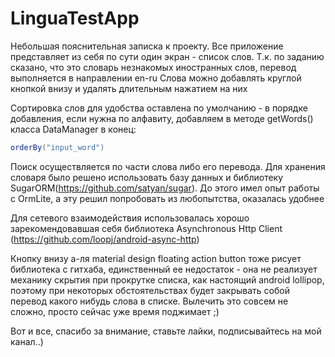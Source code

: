 # LinguaTestApp

Небольшая пояснительная записка к проекту.
Все приложение представляет из себя по сути один экран - список слов.
Т.к. по заданию сказано, что это словарь незнакомых иностранных слов, перевод выполняется в направлении en-ru
Слова можно добавлять круглой кнопкой внизу и удалять длительным нажатием на них

Сортировка слов для удобства оставлена по умолчанию - в порядке добавления, 
если нужна по алфавиту, добавляем в методе getWords() класса DataManager в конец:
```Java
orderBy("input_word")
```

Поиск осуществляется по части слова либо его перевода.
Для хранения словаря было решено использовать базу данных и библиотеку SugarORM(https://github.com/satyan/sugar).
До этого имел опыт работы с OrmLite, а эту решил попробовать из любопытства, оказалась удобнее

Для сетевого взаимодействия использовалась хорошо зарекомендовавшая себя библиотека Asynchronous Http Client (https://github.com/loopj/android-async-http)

Кнопку внизу а-ля material design floating action button тоже рисует библиотека с гитхаба, единственный ее недостаток - она не реализует механику скрытия при прокрутке списка, как настоящий android lollipop, поэтому при некоторых обстоятельствах будет закрывать собой перевод какого нибудь слова в списке. Вылечить это совсем не сложно, просто сейчас уже время поджимает ;)

Вот и все, спасибо за внимание, ставьте лайки, подписывайтесь на мой канал..)

